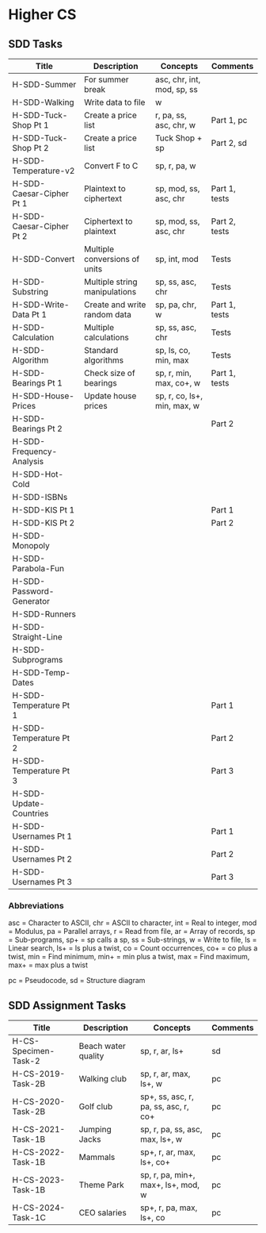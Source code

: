 # Higher CS


## SDD Tasks

| Title                    | Description                   | Concepts                    | Comments |
| -----                    | -----------                   | --------                    | -------- |
| H-SDD-Summer             | For summer break              | asc, chr, int, mod, sp, ss  | |
| H-SDD-Walking            | Write data to file            | w                           | |
| H-SDD-Tuck-Shop Pt 1     | Create a price list           | r, pa, ss, asc, chr, w      | Part 1, pc |
| H-SDD-Tuck-Shop Pt 2     | Create a price list           | Tuck Shop + sp              | Part 2, sd |
| H-SDD-Temperature-v2     | Convert F to C                | sp, r, pa, w                | |
| H-SDD-Caesar-Cipher Pt 1 | Plaintext to ciphertext       | sp, mod, ss, asc, chr       | Part 1, tests |
| H-SDD-Caesar-Cipher Pt 2 | Ciphertext to plaintext       | sp, mod, ss, asc, chr       | Part 2, tests |
| H-SDD-Convert            | Multiple conversions of units | sp, int, mod                | Tests |
| H-SDD-Substring          | Multiple string manipulations | sp, ss, asc, chr            | Tests |
| H-SDD-Write-Data Pt 1    | Create and write random data  | sp, pa, chr, w              | Part 1, tests |
| H-SDD-Calculation        | Multiple calculations         | sp, ss, asc, chr            | Tests |
| H-SDD-Algorithm          | Standard algorithms           | sp, ls, co, min, max        | Tests |
| H-SDD-Bearings Pt 1      | Check size of bearings        | sp, r, min, max, co+, w     | Part 1, tests |
| H-SDD-House-Prices       | Update house prices           | sp, r, co, ls+, min, max, w | |
| H-SDD-Bearings Pt 2      | | | Part 2 |
| H-SDD-Frequency-Analysis | | | |
| H-SDD-Hot-Cold           | | | |
| H-SDD-ISBNs              | | | |
| H-SDD-KIS Pt 1           | | | Part 1 |
| H-SDD-KIS Pt 2           | | | Part 2 |
| H-SDD-Monopoly           | | | |
| H-SDD-Parabola-Fun       | | | |
| H-SDD-Password-Generator | | | |
| H-SDD-Runners            | | | |
| H-SDD-Straight-Line      | | | |
| H-SDD-Subprograms        | | | |
| H-SDD-Temp-Dates         | | | |
| H-SDD-Temperature Pt 1   | | | Part 1 |
| H-SDD-Temperature Pt 2   | | | Part 2 |
| H-SDD-Temperature Pt 3   | | | Part 3 |
| H-SDD-Update-Countries   | | | |
| H-SDD-Usernames Pt 1     | | | Part 1 |
| H-SDD-Usernames Pt 2     | | | Part 2 |
| H-SDD-Usernames Pt 3     | | | Part 3 |


### Abbreviations

asc = Character to ASCII,
chr = ASCII to character,
int = Real to integer,
mod = Modulus,
pa = Parallel arrays,
r = Read from file,
ar = Array of records,
sp = Sub-programs,
sp+ = sp calls a sp,
ss = Sub-strings,
w = Write to file,
ls = Linear search,
ls+ = ls plus a twist,
co = Count occurrences,
co+ = co plus a twist,
min = Find minimum,
min+ = min plus a twist,
max = Find maximum,
max+ = max plus a twist

pc = Pseudocode,
sd = Structure diagram


## SDD Assignment Tasks

| Title                | Description         | Concepts                             | Comments |
| -----                | -----------         | --------                             | -------- |
| H-CS-Specimen-Task-2 | Beach water quality | sp, r, ar, ls+                       | sd |
| H-CS-2019-Task-2B    | Walking club        | sp, r, ar, max, ls+, w               | pc |
| H-CS-2020-Task-2B    | Golf club           | sp+, ss, asc, r, pa, ss, asc, r, co+ | pc |
| H-CS-2021-Task-1B    | Jumping Jacks       | sp, r, pa, ss, asc, max, ls+, w      | pc |
| H-CS-2022-Task-1B    | Mammals             | sp+, r, ar, max, ls+, co+            | pc |
| H-CS-2023-Task-1B    | Theme Park          | sp, r, pa, min+, max+, ls+, mod, w   | pc |
| H-CS-2024-Task-1C    | CEO salaries        | sp+, r, pa, max, ls+, co             | pc |
